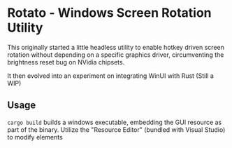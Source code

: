 # Rotato - Windows Screen Rotation Utility

This originally started a little headless utility to enable hotkey driven screen rotation without depending on a specific graphics driver, circumventing the brightness reset bug on NVidia chipsets.

It then evolved into an experiment on integrating WinUI with Rust (Still a WIP)

## Usage

`cargo build` builds a windows executable, embedding the GUI resource as part of the binary. Utilize the "Resource Editor" (bundled with Visual Studio) to modify elements